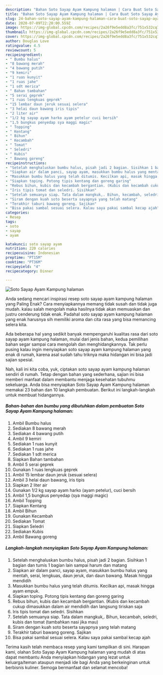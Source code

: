 ```yaml
---
description: "Bahan Soto Sayap Ayam Kampung halaman | Cara Buat Soto Sayap Ayam Kampung halaman Yang Enak dan Simpel"
title: "Bahan Soto Sayap Ayam Kampung halaman | Cara Buat Soto Sayap Ayam Kampung halaman Yang Enak dan Simpel"
slug: 24-bahan-soto-sayap-ayam-kampung-halaman-cara-buat-soto-sayap-ayam-kampung-halaman-yang-enak-dan-simpel
date: 2020-07-09T22:20:00.559Z
image: https://img-global.cpcdn.com/recipes/2a26f9e5edd8a3fc/751x532cq70/soto-sayap-ayam-kampung-halaman-foto-resep-utama.jpg
thumbnail: https://img-global.cpcdn.com/recipes/2a26f9e5edd8a3fc/751x532cq70/soto-sayap-ayam-kampung-halaman-foto-resep-utama.jpg
cover: https://img-global.cpcdn.com/recipes/2a26f9e5edd8a3fc/751x532cq70/soto-sayap-ayam-kampung-halaman-foto-resep-utama.jpg
author: Douglas Love
ratingvalue: 4.5
reviewcount: 5
recipeingredient:
- " Bumbu halus"
- "8 bawang merah"
- "4 bawang putih"
- "9 kemiri"
- "1 ruas kunyit"
- "1 ruas jahe"
- "1 sdt merica"
- " Bahan tambahan"
- "5 serai geprek"
- "1 ruas lengkuas geprek"
- "15 lembar daun jeruk sesuai selera"
- "3 helai daun bawang iris tipis"
- "2 liter air"
- "1/2 kg sayap ayam harko ayam petelur cuci bersih"
- "1,5 bungkus penyedap sya maggi magic"
- " Topping"
- " Kentang"
- " Bihun"
- " Kecambah"
- " Tomat"
- " Seledri"
- " Kubis"
- " Bawang goreng"
recipeinstructions:
- "Setelah menghaluskan bumbu halus, pisah jadi 2 bagian. Sisihkan 1 bagian dan tumis 1 bagian lain sampai harum dan matang"
- "Siapkan air dalam panci, sayap ayam, masukkan bumbu halus yang mentah, serai, lengkuas, daun jeruk, dan daun bawang. Masak hingga mendidih"
- "Masukkan bumbu halus yang telah ditumis. Kecilkan api, masak hingga ayam empuk."
- "Siapkan toping. Potong tipis kentang dan goreng garing"
- "Rebus bihun, kubis dan kecambah bergantian. (Kubis dan kecambah cukup dimasukkan dalam air mendidih dan langsung tiriskan saja"
- "Iris tipis tomat dan seledri. Sisihkan"
- "Setelah semuanya siap. Tata dalam mangkuk,. Bihun, kecambah, seledri, kubis dan tomat (tambahkan nasi jika mau)"
- "Siram dengan kuah soto beserta sayapnya yang telah matang"
- "Terakhir taburi bawang goreng. Sajikan"
- "Bisa pakai sambal sesuai selera. Kalau saya pakai sambal kecap ajah"
categories:
- Resep
tags:
- soto
- sayap
- ayam

katakunci: soto sayap ayam 
nutrition: 220 calories
recipecuisine: Indonesian
preptime: "PT15M"
cooktime: "PT36M"
recipeyield: "4"
recipecategory: Dinner

---
```



![Soto Sayap Ayam Kampung halaman](https://img-global.cpcdn.com/recipes/2a26f9e5edd8a3fc/751x532cq70/soto-sayap-ayam-kampung-halaman-foto-resep-utama.jpg)

Anda sedang mencari inspirasi resep soto sayap ayam kampung halaman yang Paling Enak? Cara menyiapkannya memang tidak susah dan tidak juga mudah. kalau salah mengolah maka hasilnya tidak akan memuaskan dan justru cenderung tidak enak. Padahal soto sayap ayam kampung halaman yang enak harusnya sih memiliki aroma dan cita rasa yang bisa memancing selera kita.



Ada beberapa hal yang sedikit banyak mempengaruhi kualitas rasa dari soto sayap ayam kampung halaman, mulai dari jenis bahan, kedua pemilihan bahan segar sampai cara mengolah dan menghidangkannya. Tak perlu pusing kalau ingin menyiapkan soto sayap ayam kampung halaman yang enak di rumah, karena asal sudah tahu triknya maka hidangan ini bisa jadi sajian spesial.


Nah, kali ini kita coba, yuk, ciptakan soto sayap ayam kampung halaman sendiri di rumah. Tetap dengan bahan yang sederhana, sajian ini bisa memberi manfaat dalam membantu menjaga kesehatan tubuhmu sekeluarga. Anda bisa menyiapkan Soto Sayap Ayam Kampung halaman memakai 23 bahan dan 10 langkah pembuatan. Berikut ini langkah-langkah untuk membuat hidangannya.

<!--inarticleads1-->

##### Bahan-bahan dan bumbu yang dibutuhkan dalam pembuatan Soto Sayap Ayam Kampung halaman:

1. Ambil  Bumbu halus
1. Sediakan 8 bawang merah
1. Sediakan 4 bawang putih
1. Ambil 9 kemiri
1. Sediakan 1 ruas kunyit
1. Sediakan 1 ruas jahe
1. Sediakan 1 sdt merica
1. Siapkan  Bahan tambahan
1. Ambil 5 serai geprek
1. Gunakan 1 ruas lengkuas geprek
1. Ambil 15 lembar daun jeruk (sesuai selera)
1. Ambil 3 helai daun bawang, iris tipis
1. Siapkan 2 liter air
1. Gunakan 1/2 kg sayap ayam harko (ayam petelur), cuci bersih
1. Ambil 1,5 bungkus penyedap (sya maggi magic)
1. Ambil  Topping
1. Siapkan  Kentang
1. Ambil  Bihun
1. Gunakan  Kecambah
1. Sediakan  Tomat
1. Siapkan  Seledri
1. Sediakan  Kubis
1. Ambil  Bawang goreng




<!--inarticleads2-->

##### Langkah-langkah menyiapkan Soto Sayap Ayam Kampung halaman:

1. Setelah menghaluskan bumbu halus, pisah jadi 2 bagian. Sisihkan 1 bagian dan tumis 1 bagian lain sampai harum dan matang
1. Siapkan air dalam panci, sayap ayam, masukkan bumbu halus yang mentah, serai, lengkuas, daun jeruk, dan daun bawang. Masak hingga mendidih
1. Masukkan bumbu halus yang telah ditumis. Kecilkan api, masak hingga ayam empuk.
1. Siapkan toping. Potong tipis kentang dan goreng garing
1. Rebus bihun, kubis dan kecambah bergantian. (Kubis dan kecambah cukup dimasukkan dalam air mendidih dan langsung tiriskan saja
1. Iris tipis tomat dan seledri. Sisihkan
1. Setelah semuanya siap. Tata dalam mangkuk,. Bihun, kecambah, seledri, kubis dan tomat (tambahkan nasi jika mau)
1. Siram dengan kuah soto beserta sayapnya yang telah matang
1. Terakhir taburi bawang goreng. Sajikan
1. Bisa pakai sambal sesuai selera. Kalau saya pakai sambal kecap ajah




Terima kasih telah membaca resep yang kami tampilkan di sini. Harapan kami, olahan Soto Sayap Ayam Kampung halaman yang mudah di atas dapat membantu Anda menyiapkan hidangan yang lezat untuk keluarga/teman ataupun menjadi ide bagi Anda yang berkeinginan untuk berbisnis kuliner. Semoga bermanfaat dan selamat mencoba!
